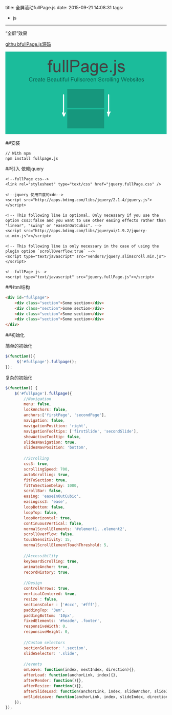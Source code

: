 title: 全屏滚动fullPage.js
date: 2015-09-21 14:08:31
tags:
- js
---

“全屏”效果
<!--more-->


[githu bfullPage.js源码](https://github.com/alvarotrigo/fullPage.js "fullPage")

![](/img/fullPage.png)

##安装

	// With npm
	npm install fullpage.js

##引入
依赖jquery
	
	<!--fullPage css-->
	<link rel="stylesheet" type="text/css" href="jquery.fullPage.css" />
	
	<!--jquery 使用百度的cdn-->
	<script src="http://apps.bdimg.com/libs/jquery/2.1.4/jquery.js"></script>
	
	<!-- This following line is optional. Only necessary if you use the option css3:false and you want to use other easing effects rather than "linear", "swing" or "easeInOutCubic". -->
	<script src="http://apps.bdimg.com/libs/jqueryui/1.9.2/jquery-ui.min.js"></script>
	
	<!-- This following line is only necessary in the case of using the plugin option `scrollOverflow:true` -->
	<script type="text/javascript" src="vendors/jquery.slimscroll.min.js"></script>
	
	<!--fullPage js-->
	<script type="text/javascript" src="jquery.fullPage.js"></script>

##Html结构

~~~html
<div id="fullpage">
    <div class="section">Some section</div>
    <div class="section">Some section</div>
    <div class="section">Some section</div>
    <div class="section">Some section</div>
</div>
~~~

##初始化

简单的初始化
~~~js
$(function(){
	 $('#fullpage').fullpage();
});
~~~

复杂的初始化
~~~js
$(function() {
    $('#fullpage').fullpage({
        //Navigation
        menu: false,
        lockAnchors: false,
        anchors:['firstPage', 'secondPage'],
        navigation: false,
        navigationPosition: 'right',
        navigationTooltips: ['firstSlide', 'secondSlide'],
        showActiveTooltip: false,
        slidesNavigation: true,
        slidesNavPosition: 'bottom',

        //Scrolling
        css3: true,
        scrollingSpeed: 700,
        autoScrolling: true,
        fitToSection: true,
        fitToSectionDelay: 1000,
        scrollBar: false,
        easing: 'easeInOutCubic',
        easingcss3: 'ease',
        loopBottom: false,
        loopTop: false,
        loopHorizontal: true,
        continuousVertical: false,
        normalScrollElements: '#element1, .element2',
        scrollOverflow: false,
        touchSensitivity: 15,
        normalScrollElementTouchThreshold: 5,

        //Accessibility
        keyboardScrolling: true,
        animateAnchor: true,
        recordHistory: true,

        //Design
        controlArrows: true,
        verticalCentered: true,
        resize : false,
        sectionsColor : ['#ccc', '#fff'],
        paddingTop: '3em',
        paddingBottom: '10px',
        fixedElements: '#header, .footer',
        responsiveWidth: 0,
        responsiveHeight: 0,

        //Custom selectors
        sectionSelector: '.section',
        slideSelector: '.slide',

        //events
        onLeave: function(index, nextIndex, direction){},
        afterLoad: function(anchorLink, index){},
        afterRender: function(){},
        afterResize: function(){},
        afterSlideLoad: function(anchorLink, index, slideAnchor, slideIndex){},
        onSlideLeave: function(anchorLink, index, slideIndex, direction, nextSlideIndex){}
    });
});
~~~
